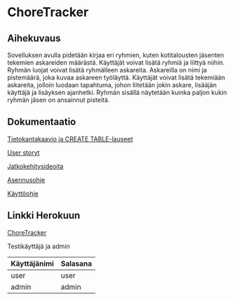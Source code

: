 # ChoreTracker

## Aihekuvaus

Sovelluksen avulla pidetään kirjaa eri ryhmien, kuten kotitalousten jäsenten tekemien askareiden määrästä. Käyttäjät voivat lisätä ryhmiä ja liittyä niihin. Ryhmän luojat voivat lisätä ryhmälleen askareita. Askareilla on nimi ja pistemäärä, joka kuvaa askareen työläyttä. Käyttäjät voivat lisätä tekemiään askareita, jolloin luodaan tapahtuma, johon liitetään jokin askare, lisääjän käyttäjä ja lisäyksen ajanhetki. Ryhmän sisällä näytetään kuinka paljon kukin ryhmän jäsen on ansainnut pisteitä.

## Dokumentaatio

[Tietokantakaavio ja CREATE TABLE-lauseet](https://github.com/HiskiR/ChoreTracker/blob/master/documentation/tietokantakaavioJaCreateTable.md)

[User storyt](https://github.com/HiskiR/ChoreTracker/blob/master/documentation/user_stories.md)

[Jatkokehitysideoita](https://github.com/HiskiR/ChoreTracker/blob/master/documentation/jatkokehitysidat.md)

[Asennusohje](https://github.com/HiskiR/ChoreTracker/blob/master/documentation/asennusohje.md)

[Käyttöohje](https://github.com/HiskiR/ChoreTracker/blob/master/documentation/kayttoohje.md)

## Linkki Herokuun
[ChoreTracker](http://tsoha-choretracker.herokuapp.com)

Testikäyttäjä ja admin

Käyttäjänimi | Salasana
------------ | --------
user | user
admin | admin

